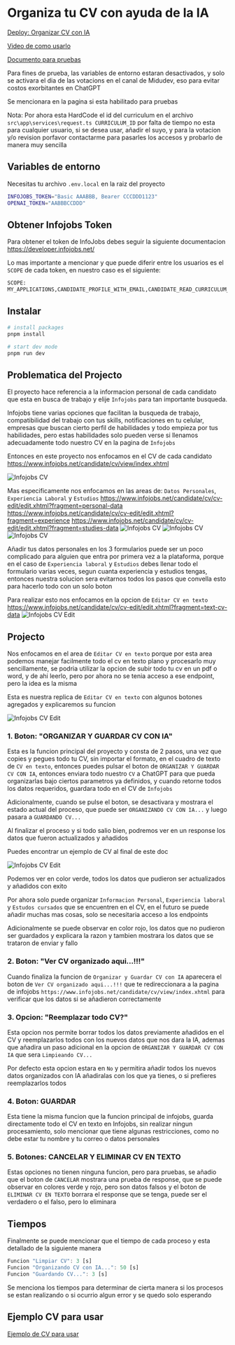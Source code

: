# Organiza tu CV con ayuda de la IA
[Deploy: Organizar CV con IA](https://organize-cv-with-ia-production.up.railway.app/)

[Video de como usarlo](https://youtu.be/vYoL4v98cJ4)

[Documento para pruebas](https://docs.google.com/document/d/1NsdEr4S5_vKvU5NsF5Y9fLUW9lezfDvL/edit?usp=sharing&ouid=113147656865354451310&rtpof=true&sd=true)

Para fines de prueba, las variables de entorno estaran desactivados, y solo se activara el dia de las votacions en el canal de Midudev, eso para evitar costos exorbitantes en ChatGPT

Se mencionara en la pagina si esta habilitado para pruebas

Nota: Por ahora esta HardCode el id del curriculum en el archivo `src\app\services\request.ts CURRICULUM_ID` por falta de tiempo no esta para cualquier usuario, si se desea usar, añadir el suyo, y para la votacion y/o revision porfavor contactarme para pasarles los accesos y probarlo de manera muy sencilla

## Variables de entorno

Necesitas tu archivo `.env.local` en la raiz del proyecto
```bash
INFOJOBS_TOKEN="Basic AAABBB, Bearer CCCDDD1123"
OPENAI_TOKEN="AABBBCCDDD"
```

## Obtener Infojobs Token
Para obtener el token de InfoJobs debes seguir la siguiente documentacion
https://developer.infojobs.net/

Lo mas importante a mencionar y que puede diferir entre los usuarios es el `SCOPE` de cada token, en nuestro caso es el siguiente:
```bash
SCOPE:
MY_APPLICATIONS,CANDIDATE_PROFILE_WITH_EMAIL,CANDIDATE_READ_CURRICULUM_SKILLS,CV,CANDIDATE_READ_CURRICULUM_EXPERIENCE,CANDIDATE_EDIT_CURRICULUM_EXPERIENCE,CANDIDATE_READ_CURRICULUM_CVTEXT,CANDIDATE_EDIT_CURRICULUM_CVTEXT,CANDIDATE_EDIT_CURRICULUM_EDUCATION,CANDIDATE_READ_CURRICULUM_EDUCATION,CANDIDATE_EDIT_CURRICULUM_PERSONAL_DATA,CANDIDATE_READ_CURRICULUM_PERSONAL_DATA,CANDIDATE_DELETE_CURRICULUM_EXPERIENCE,CANDIDATE_DELETE_CURRICULUM_EDUCATION
```

## Instalar
```bash
# install packages
pnpm install

# start dev mode
pnpm run dev
```

## Problematica del Projecto
El proyecto hace referencia a la informacion personal de cada candidato que esta en busca de trabajo y elije `Infojobs` para tan importante busqueda.

Infojobs tiene varias opciones que facilitan la busqueda de trabajo, compatibilidad del trabajo con tus skills, notificaciones en tu celular, empresas que buscan cierto perfil de habilidades y todo empieza por tus habilidades, pero estas habilidades solo pueden verse si llenamos adecuadamente todo nuestro CV en la pagina de `Infojobs`

Entonces en este proyecto nos enfocamos en el CV de cada candidato https://www.infojobs.net/candidate/cv/view/index.xhtml

![Infojobs CV](img/infojobsCV.png)

Mas especificamente nos enfocamos en las areas de: `Datos Personales`, `Experiencia Laboral` y `Estudios`
https://www.infojobs.net/candidate/cv/cv-edit/edit.xhtml?fragment=personal-data
https://www.infojobs.net/candidate/cv/cv-edit/edit.xhtml?fragment=experience
https://www.infojobs.net/candidate/cv/cv-edit/edit.xhtml?fragment=studies-data
![Infojobs CV](img/datosPersonales.png)
![Infojobs CV](img/experiencia.png)
![Infojobs CV](img/estudios.png)

Añadir tus datos personales en los 3 formularios puede ser un poco complicado para alguien que entra por primera vez a la plataforma, porque en el caso de `Experiencia laboral` y `Estudios` debes llenar todo el formulario varias veces, segun cuanta experiencia y estudios tengas, entonces nuestra solucion sera evitarnos todos los pasos que convella esto para hacerlo todo con un solo boton

Para realizar esto nos enfocamos en la opcion de `Editar CV en texto`
https://www.infojobs.net/candidate/cv/cv-edit/edit.xhtml?fragment=text-cv-data
![Infojobs CV Edit](img/infojobsCVedit.png)

## Projecto

Nos enfocamos en el area de `Editar CV en texto` porque por esta area podemos manejar facilmente todo el cv en texto plano y procesarlo muy sencillamente, se podria utilizar la opcion de subir todo tu cv en un pdf o word, y de ahi leerlo, pero por ahora no se tenia acceso a ese endpoint, pero la idea es la misma

Esta es nuestra replica de `Editar CV en texto` con algunos botones agregados y explicaremos su funcion

![Infojobs CV Edit](img/infojobsCVeditWithIA.png)

### 1. Boton: "ORGANIZAR Y GUARDAR CV CON IA"
Esta es la funcion principal del proyecto y consta de 2 pasos, una vez que copies y pegues todo tu CV, sin importar el formato, en el cuadro de texto de `CV en texto`, entonces puedes pulsar el boton de `ORGANIZAR Y GUARDAR CV CON IA`, entonces enviara todo nuestro `CV` a ChatGPT para que pueda organizarlas bajo ciertos parametros ya definidos, y cuando retorne todos los datos requeridos, guardara todo en el CV de `Infojobs`

Adicionalmente, cuando se pulse el boton, se desactivara y mostrara el estado actual del proceso, que puede ser `ORGANIZANDO CV CON IA...` y luego pasara a `GUARDANDO CV...`

Al finalizar el proceso y si todo salio bien, podremos ver en un response los datos que fueron actualizados y añadidos

Puedes encontrar un ejemplo de CV al final de este doc

![Infojobs CV Edit](img/cvOrganized.png)

Podemos ver en color verde, todos los datos que pudieron ser actualizados y añadidos con exito

Por ahora solo puede organizar `Informacion Personal`, `Experiencia laboral` y `Estudos cursados` que se encuentren en el CV, en el futuro se puede añadir muchas mas cosas, solo se necesitaria acceso a los endpoints

Adicionalmente se puede observar en color rojo, los datos que no pudieron ser guardados y explicara la razon y tambien mostrara los datos que se trataron de enviar y fallo

### 2. Boton: "Ver CV organizado aqui...!!!"
Cuando finaliza la funcion de `Organizar y Guardar CV con IA` aparecera el boton de `Ver CV organizado aqui...!!!` que te redireccionara a la pagina de infojobs `https://www.infojobs.net/candidate/cv/view/index.xhtml` para verificar que los datos si se añadieron correctamente 

### 3. Opcion: "Reemplazar todo CV?"
Esta opcion nos permite borrar todos los datos previamente añadidos en el CV y reemplazarlos todos con los nuevos datos que nos dara la IA, ademas que añadira un paso adicional en la opcion de `ORGANIZAR Y GUARDAR CV CON IA` que sera `Limpieando CV...`

Por defecto esta opcion estara en `No` y permitira añadir todos los nuevos datos organizados con IA añadiralas con los que ya tienes, o si prefieres reemplazarlos todos

### 4. Boton: GUARDAR
Esta tiene la misma funcion que la funcion principal de infojobs, guarda directamente todo el CV en texto en Infojobs, sin realizar ningun procesamiento, solo mencionar que tiene algunas restricciones, como no debe estar tu nombre y tu correo o datos personales

### 5. Botones: CANCELAR Y ELIMINAR CV EN TEXTO
Estas opciones no tienen ninguna funcion, pero para pruebas, se añadio que el boton de `CANCELAR` mostrara una prueba de response, que se puede observar en colores verde y rojo, pero son datos falsos y el boton de `ELIMINAR CV EN TEXTO` borrara el response que se tenga, puede ser el verdadero o el falso, pero lo eliminara

## Tiempos
Finalmente se puede mencionar que el tiempo de cada proceso y esta detallado de la siguiente manera
```js
Funcion "Limpiar CV": 3 [s]
Funcion "Organizando CV con IA...": 50 [s]
Funcion "Guardando CV...": 3 [s]
```
Se menciona los tiempos para determinar de cierta manera si los procesos se estan realizando o si ocurrio algun error y se quedo solo esperando

## Ejemplo CV para usar
[Ejemplo de CV para usar](/example-doc/Resume%20-%20example.docx)